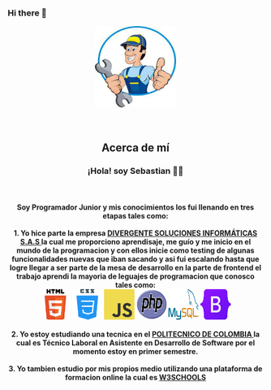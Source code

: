 ### Hi there 👋

<p align="center" style="text-align:center;">
  <img width="160" height="160" src="/img/mecanico.jfif"><br><br><br>
      <h2 align="center">Acerca de mí</h2>
    <h3><p align="center"><b>¡Hola! soy Sebastian<b> 👨‍💻</p></h3><br>
    <h4><p align="center">Soy Programador Junior y mis conocimientos los fui llenando en tres etapas tales como:<br><br>
    1. Yo hice parte la empresa <a href="https://www.instagram.com/pergentesi/" rel="nofollow"> DIVERGENTE SOLUCIONES INFORMÁTICAS S.A.S </a> 
    la cual me proporciono aprendisaje, me guío y me inicio en el mundo de la programacion y con ellos inicie como testing de algunas 
    funcionalidades nuevas que iban sacando y asi fui escalando hasta que logre llegar a ser parte de la mesa de desarrollo en la parte de 
    frontend el trabajo  aprendi la mayoria de leguajes de programacion que conosco tales 
    como:<br>  
    <img width="60" height="60" src="/img/HTML5.png" >  
    <img width="60" height="60" src="/img/CSS3.png" >    
    <img width="60" height="60" src="/img/JS.png" >    
    <img width="60" height="60" src="/img/PHP.png" >    
    <img width="60" height="60" src="/img/MYSQL.png">    
    <img width="60" height="60" src="/img/BOOTSTRAP.jpg" ><br><br>
    2. Yo estoy estudiando una tecnica en el <a href="https://www.politecnicodecolombia.edu.co/" rel="nofollow"> POLITECNICO DE COLOMBIA </a> la cual es Técnico Laboral en Asistente en Desarrollo de Software por el momento estoy en primer semestre.<br><br>
    3. Yo tambien estudio por mis propios medio utilizando una plataforma de formacion online la cual es <a href="https://www.w3schools.com/" rel="nofollow"> W3SCHOOLS </a>
    </p></h4>
</p>



<!--
**SHR1404091/SHR1404091** is a ✨ _special_ ✨ repository because its `README.md` (this file) appears on your GitHub profile.

Here are some ideas to get you started:

- 🔭 I’m currently working on ...
- 🌱 I’m currently learning ...
- 👯 I’m looking to collaborate on ...
- 🤔 I’m looking for help with ...
- 💬 Ask me about ...
- 📫 How to reach me: ...
- 😄 Pronouns: ...
- ⚡ Fun fact: ...
-->
